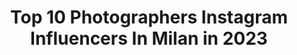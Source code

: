 ---
title: Top 10 Photographers Instagram Influencers In Milan in 2023
description: >-
  Find top photographers Instagram influencers in Milan in 2023. Most popular hashtags: #milano #italy #photography.
platform: Instagram
hits: 337
text_top: See the best Instagram accounts on inBeat.
text_bottom: Our search engine holds 337 Instagram influencers like this in Milan, Italy for you to work with.
profiles:
  - username: "dagojournal"
    fullname: >-
      Gabriele D'Agostino🎥🎬🇬🇧
    bio: >-
      Director/photographer Milan/London Represented by @BOLD_Management
    location: "Italy"
    followers: 18492
    engagement: 501
    commentsToLikes: 0.045293
    id: ck5c9srj3c1u70i11f1q6qpcc
    verified: false
    hashtags: "#selfportrait, #sicilia, #comingsoon, #casa"
  - username: "francescoanglanifp"
    fullname: >-
      Francesco Anglani
    bio: >-
      Photographer Milano francescoanglanifp@gmail.com
    location: "Italy"
    followers: 46308
    engagement: 310
    commentsToLikes: 0.018085
    id: ck6ug6mzc17yc0j7132tofo0a
    verified: false
    hashtags: "#model, #fashion, #milan, #styling"
  - username: "marcogiulianoph"
    fullname: >-
      Marco Giuliano
    bio: >-
      Founder and Creative director of @nastymagazine. Photographer. Milan.
    location: "Italy"
    followers: 33198
    engagement: 292
    commentsToLikes: 0.009006
    id: ck0w739bhbjay0i19s8dhqirb
    verified: false
    hashtags: ""
  - username: "donatellaliguori"
    fullname: >-
      Donatella Liguori
    bio: >-
      I SHOOT PEOPLE Moodboard of my life: @light_300dpi Photographer | Milan | 📩donatellaliguori1@gmail.com |
    location: "Italy"
    followers: 4886
    engagement: 339
    commentsToLikes: 0.042457
    id: ck6tsi4bx4w3j0j710ltktwsh
    verified: false
    hashtags: ""
  - username: "alexandramasciaph"
    fullname: >-
      Alexandra Mascia
    bio: >-
      Italian photographer. Milano~Sardinia alexandramascia@gmail.com
    location: "Italy"
    followers: 6716
    engagement: 420
    commentsToLikes: 0.020461
    id: ck13496f6vbx30i19z716owgn
    verified: false
    hashtags: "#endlessfaces, #howitalyfeels, #ladolcevita, #mediterraneanlife"
  - username: "a.nyaph"
    fullname: >-
      Aɴʏᴀ ﹣ Pʜᴏᴛᴏᴋᴜ̈ɴsᴛʟᴇʀɪɴ
    bio: >-
      | 👉🏼𝓟𝓮𝓻𝓼𝓸𝓷𝓪𝓵: @a.nya16 | |🏐volleyball 🏰history ✈️travel🏚urbex | |📍Bᴀsᴇᴅ ɪɴ Sᴡɪᴛᴢᴇʀʟᴀɴᴅ🇨🇭| |❣️Gᴇʀᴍᴀɴ origin🇩🇪 | ヅ Here&There |
    location: "Italy"
    followers: 31709
    engagement: 17
    commentsToLikes: 0.007403
    id: ck13aqmdlroul0i19zyhhvfoo
    verified: false
    hashtags: "#sportphotography, #france, #coronavirusitaly, #final"
  - username: "flor___ina"
    fullname: >-
      🌻 Florina
    bio: >-
      • 📚 Unibo • ♐️ 12/12/1996
    location: "Italy"
    followers: 3761
    engagement: 1465
    commentsToLikes: 0.032408
    id: ck5c9xe9vcb6k0i11rke7riqw
    verified: false
    hashtags: "#model, #shooting, #foto, #fotografia"
  - username: "ig_milano_"
    fullname: >-
      IG ⊕ MILANO ® 🇮🇹
    bio: >-
      ⊕ OFFICIAL INSTAGRAM COMMUNITY ᵀᴴᴱ’ᴼᴿᴵᴳᴵᴻᴬᴸ ┅┅┅┅┅┅ ⊙ One World ⊕ One Award ⊙ #ig_milano ⊙ Local Manager e Area Manager Nord Italia @_isabeau_
    location: "Italy"
    followers: 37613
    engagement: 339
    commentsToLikes: 0.008601
    id: ck0w0fprfdypd0i19kxetfp82
    verified: false
    hashtags: "#ilikeitaly, #igworldclub, #exploreitaly, #beautifuldestinations"
  - username: "giomaphoto"
    fullname: >-
      Giovanni Malandrino
    bio: >-
      📸 Ballet Photographer📍Milan, Italy 🇮🇹 💁‍♀️Street portraits for Ballet Dancers ⛔️ Only my photos #dancephotography ℹ️👇🏻DM ✍🏻 for collaborations
    location: "Italy"
    followers: 55452
    engagement: 461
    commentsToLikes: 0.031710
    id: ck8t2694jyavx0j7822lrusse
    verified: false
    hashtags: "#balletposition, #nikonambassador, #balletphoto, #ballet"
  - username: "alvarobeamud"
    fullname: >-
      Alvaro Beamud Cortes
    bio: >-
      Fashion Photographer Paris|Milan Represented by @interlude_project
    location: "Italy"
    followers: 31351
    engagement: 351
    commentsToLikes: 0.021525
    id: ck0ty8ku1lx460i191k9759rn
    verified: false
    hashtags: "#mexico, #blackouttuesday"
---